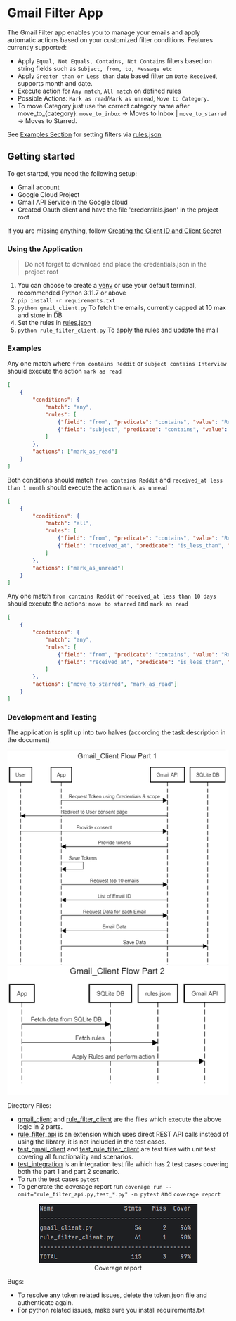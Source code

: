 # Gmail Filter App

The Gmail Filter app enables you to manage your emails and apply automatic actions based on your customized filter conditions.
Features currently supported:
- Apply `Equal, Not Equals, Contains, Not Contains` filters based on string fields such as `Subject, from, to, Message etc`
- Apply `Greater than or Less than` date based filter on `Date Received`, supports month and date.
- Execute action for `Any match`, `All match` on defined rules
- Possible Actions: `Mark as read`/`Mark as unread`, `Move to Category`.
- To move Category just use the correct category name after move_to_{category}: `move_to_inbox` -> Moves to Inbox | `move_to_starred` -> Moves to Starred.

See [Examples Section](#Examples) for setting filters via [rules.json](rules.json)

## Getting started

To get started, you need the following setup:
- Gmail account
- Google Cloud Project
- Gmail API Service in the Google cloud
- Created Oauth client and have the file 'credentials.json' in the project root

If you are missing anything, follow [Creating the Client ID and Client Secret](https://ei.docs.wso2.com/en/latest/micro-integrator/references/connectors/gmail-connector/configuring-gmail-api/#creating-the-client-id-and-client-secret) 

### Using the Application
> Do not forget to download and place the credentials.json in the project root

1. You can choose to create a [venv](9https://sparkbyexamples.com/python/python-activate-virtual-environment-venv/) or use your default terminal, recommended Python 3.11.7 or above
2. `pip install -r requirements.txt`
3. `python gmail_client.py` To fetch the emails, currently capped at 10 max and store in DB
4. Set the rules in [rules.json](rules.json)
5. `python rule_filter_client.py` To apply the rules and update the mail

### Examples

Any one match where `from contains Reddit` or `subject contains Interview` should execute the action `mark as read`
```json
[
    {
        "conditions": {
            "match": "any",
            "rules": [
                {"field": "from", "predicate": "contains", "value": "Reddit"},
                {"field": "subject", "predicate": "contains", "value": "Interview"}
            ]
        },
        "actions": ["mark_as_read"]
    }
]

```

Both conditions should match `from contains Reddit` and `received_at less than 1 month` should execute the action `mark as unread`
```json
[
    {
        "conditions": {
            "match": "all",
            "rules": [
                {"field": "from", "predicate": "contains", "value": "Reddit"},
                {"field": "received_at", "predicate": "is_less_than", "value": "1month"}
            ]
        },
        "actions": ["mark_as_unread"]
    }
]

```

Any one match `from contains Reddit` or `received_at less than 10 days` should execute the actions: `move to starred` and `mark as read`
```json
[
    {
        "conditions": {
            "match": "any",
            "rules": [
                {"field": "from", "predicate": "contains", "value": "Reddit"},
                {"field": "received_at", "predicate": "is_less_than", "value": "10days"}
            ]
        },
        "actions": ["move_to_starred", "mark_as_read"]
    }
]

```

### Development and Testing

The application is split up into two halves (according the task description in the document)
<p align="center">
  <img src="utils/Part1_flow.png" />
    <img src="utils/Part2_flow.png" />
</p>

Directory Files:
- [gmail_client](gmail_client.py) and [rule_filter_client](rule_filter_client.py) are the files which execute the above logic in 2 parts.
- [rule_filter_api](rule_filter_api.py) is an extension which uses direct REST API calls instead of using the library, it is not included in the test cases.
- [test_gmail_client](test_gmail_client.py) and [test_rule_filter_client](test_rule_filter_client.py) are test files with unit test covering all functionality and scenarios.
- [test_integration](test_integration.py) is an integration test file which has 2 test cases covering both the part 1 and part 2 scenario.
- To run the test cases `pytest`
- To generate the coverage report run `coverage run --omit="rule_filter_api.py,test_*.py" -m pytest` and `coverage report`


<p align="center">
  <img src="utils/coverage.png" alt="sdas"/><br>
    Coverage report
</p>

Bugs:
- To resolve any token related issues, delete the token.json file and authenticate again.
- For python related issues, make sure you install requirements.txt